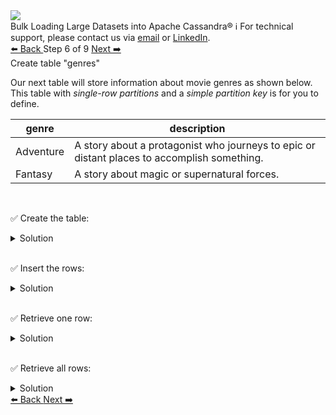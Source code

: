 <!-- TOP -->
<div class="top">
  <img src="https://datastax-academy.github.io/katapod-shared-assets/images/ds-academy-logo.svg" />
  <div class="scenario-title-section">
    <span class="scenario-title">Bulk Loading Large Datasets into Apache Cassandra®</span>
    <span class="scenario-subtitle">ℹ️ For technical support, please contact us via <a href="mailto:aleksandr.volochnev@datastax.com">email</a> or <a href="https://dtsx.io/aleks">LinkedIn</a>.</span>
  </div>
</div>

<!-- NAVIGATION -->
<div id="navigation-top" class="navigation-top">
 <a href='command:katapod.loadPage?[{"step":"step5-cassandra"}]'
   class="btn btn-dark navigation-top-left">⬅️ Back
 </a>
<span class="step-count"> Step 6 of 9</span>
 <a href='command:katapod.loadPage?[{"step":"step7-cassandra"}]' 
    class="btn btn-dark navigation-top-right">Next ➡️
  </a>
</div>

<!-- CONTENT -->

<div class="step-title">Create table "genres"</div>

Our next table will store information about movie genres as shown below. This table 
with *single-row partitions* and a *simple partition key* is for you to define.

| genre     | description |
|-----------|-------------|
| Adventure |  A story about a protagonist who journeys to epic or distant places to accomplish something. |
| Fantasy   |  A story about magic or supernatural forces. | 

<br/>

✅ Create the table:
<details>
  <summary>Solution</summary>

```
CREATE TABLE IF NOT EXISTS genres (
  genre TEXT,
  description TEXT,
  PRIMARY KEY ((genre))
);
```

</details>

<br/>

✅ Insert the rows:
<details>
  <summary>Solution</summary>

```
INSERT INTO genres (genre, description) 
VALUES ('Adventure', 'A story about a protagonist who journeys to epic or distant places to accomplish something.');
INSERT INTO genres (genre, description) 
VALUES ('Fantasy', 'A story about magic or supernatural forces.');
```

</details>

<br/>

✅ Retrieve one row:
<details>
  <summary>Solution</summary>

```
SELECT * FROM genres
WHERE genre = 'Fantasy';
```

</details>

<br/>

✅ Retrieve all rows:
<details>
  <summary>Solution</summary>

```
SELECT * FROM genres;
```

</details>

<!-- NAVIGATION -->
<div id="navigation-bottom" class="navigation-bottom">
 <a href='command:katapod.loadPage?[{"step":"step5-cassandra"}]'
   class="btn btn-dark navigation-bottom-left">⬅️ Back
 </a>
 <a href='command:katapod.loadPage?[{"step":"step7-cassandra"}]'
    class="btn btn-dark navigation-bottom-right">Next ➡️
  </a>
</div>

